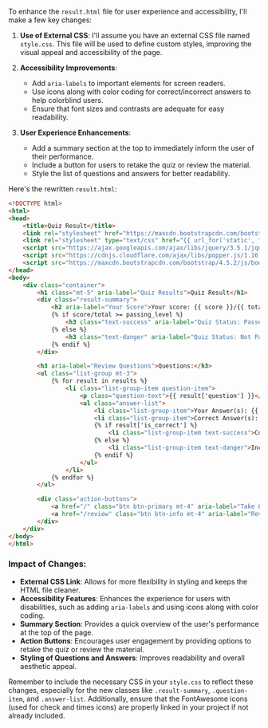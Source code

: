 To enhance the `result.html` file for user experience and accessibility, I'll make a few key changes:

1. **Use of External CSS**: I'll assume you have an external CSS file named `style.css`. This file will be used to define custom styles, improving the visual appeal and accessibility of the page.

2. **Accessibility Improvements**:
    - Add `aria-labels` to important elements for screen readers.
    - Use icons along with color coding for correct/incorrect answers to help colorblind users.
    - Ensure that font sizes and contrasts are adequate for easy readability.

3. **User Experience Enhancements**:
    - Add a summary section at the top to immediately inform the user of their performance.
    - Include a button for users to retake the quiz or review the material.
    - Style the list of questions and answers for better readability.

Here's the rewritten `result.html`:

```html
<!DOCTYPE html>
<html>
<head>
    <title>Quiz Result</title>
    <link rel="stylesheet" href="https://maxcdn.bootstrapcdn.com/bootstrap/4.5.2/css/bootstrap.min.css">
    <link rel="stylesheet" type="text/css" href="{{ url_for('static', filename='css/style.css') }}">
    <script src="https://ajax.googleapis.com/ajax/libs/jquery/3.5.1/jquery.min.js"></script>
    <script src="https://cdnjs.cloudflare.com/ajax/libs/popper.js/1.16.0/umd/popper.min.js"></script>
    <script src="https://maxcdn.bootstrapcdn.com/bootstrap/4.5.2/js/bootstrap.min.js"></script>
</head>
<body>
    <div class="container">
        <h1 class="mt-5" aria-label="Quiz Results">Quiz Result</h1>   
        <div class="result-summary">
            <h2 aria-label="Your Score">Your score: {{ score }}/{{ total }}</h2>
            {% if score/total >= passing_level %}
                <h3 class="text-success" aria-label="Quiz Status: Passed">Passed! <i class="fas fa-check-circle"></i></h3>
            {% else %}
                <h3 class="text-danger" aria-label="Quiz Status: Not Passed">Not passed <i class="fas fa-times-circle"></i></h3>
            {% endif %}
        </div>

        <h3 aria-label="Review Questions">Questions:</h3>
        <ul class="list-group mt-3">
            {% for result in results %}
                <li class="list-group-item question-item">
                    <p class="question-text">{{ result['question'] }}</p>
                    <ul class="answer-list">
                        <li class="list-group-item">Your Answer(s): {{ result['user_answers']|join(', ') }}</li>
                        <li class="list-group-item">Correct Answer(s): {{ result['correct_answers']|join(', ') }}</li>
                        {% if result['is_correct'] %}
                            <li class="list-group-item text-success">Correct <i class="fas fa-check"></i></li>
                        {% else %}
                            <li class="list-group-item text-danger">Incorrect <i class="fas fa-times"></i></li>
                        {% endif %}
                    </ul>
                </li>
            {% endfor %}
        </ul>

        <div class="action-buttons">
            <a href="/" class="btn btn-primary mt-4" aria-label="Take Quiz Again">Take Quiz Again</a>
            <a href="/review" class="btn btn-info mt-4" aria-label="Review Material">Review Material</a>
        </div>
    </div>
</body>
</html>
```

### Impact of Changes:

- **External CSS Link**: Allows for more flexibility in styling and keeps the HTML file cleaner.
- **Accessibility Features**: Enhances the experience for users with disabilities, such as adding `aria-labels` and using icons along with color coding.
- **Summary Section**: Provides a quick overview of the user's performance at the top of the page.
- **Action Buttons**: Encourages user engagement by providing options to retake the quiz or review the material.
- **Styling of Questions and Answers**: Improves readability and overall aesthetic appeal.

Remember to include the necessary CSS in your `style.css` to reflect these changes, especially for the new classes like `.result-summary`, `.question-item`, and `.answer-list`. Additionally, ensure that the FontAwesome icons (used for check and times icons) are properly linked in your project if not already included.